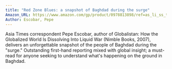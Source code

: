 ```yaml
---
title: "Red Zone Blues: a snapshot of Baghdad during the surge"
Amazon_URL: https://www.amazon.com/gp/product/0978813898/ref=as_li_ss_tl?ie=UTF8&linkCode=ll1&tag=internetbo00a-20
Author: Escobar, Pepe
---
```

Asia Times correspondent Pepe Escobar, author of Globalistan: How the Globalized World Is Dissolving Into Liquid War (Nimble Books, 2007), delivers an unforgettable snapshot of the people of Baghdad during the "surge."  Outstanding first-hand reporting mixed with global insight; a must-read for anyone seeking to understand what's happening on the ground in Baghdad.